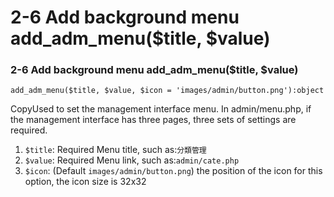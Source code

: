 # 2-6 Add background menu add\_adm\_menu\($title, $value\)

### 2-6 Add background menu add\_adm\_menu\($title, $value\)

```text
add_adm_menu($title, $value, $icon = 'images/admin/button.png'):object
```

CopyUsed to set the management interface menu. In admin/menu.php, if the management interface has three pages, three sets of settings are required.

1. `$title`: Required Menu title, such as:`分類管理`
2. `$value`: Required Menu link, such as:`admin/cate.php`
3. `$icon`: \(Default `images/admin/button.png`\) the position of the icon for this option, the icon size is 32x32

